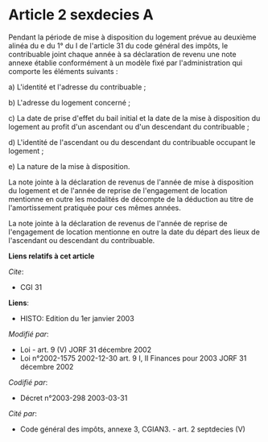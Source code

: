 # Article 2 sexdecies A

Pendant la période de mise à disposition du logement prévue au deuxième alinéa du e du 1° du I de l'article 31 du code
général des impôts, le contribuable joint chaque année à sa déclaration de revenu une note annexe établie conformément à un
modèle fixé par l'administration qui comporte les éléments suivants :

a) L'identité et l'adresse du contribuable ;

b) L'adresse du logement concerné ;

c) La date de prise d'effet du bail initial et la date de la mise à disposition du logement au profit d'un ascendant ou d'un
descendant du contribuable ;

d) L'identité de l'ascendant ou du descendant du contribuable occupant le logement ;

e) La nature de la mise à disposition.

La note jointe à la déclaration de revenus de l'année de mise à disposition du logement et de l'année de reprise de
l'engagement de location mentionne en outre les modalités de décompte de la déduction au titre de l'amortissement pratiquée
pour ces mêmes années.

La note jointe à la déclaration de revenus de l'année de reprise de l'engagement de location mentionne en outre la date du
départ des lieux de l'ascendant ou descendant du contribuable.

**Liens relatifs à cet article**

_Cite_:

  - CGI 31

**Liens**:

  - HISTO: Edition du 1er janvier 2003

_Modifié par_:

  - Loi - art. 9 (V) JORF 31 décembre 2002
  - Loi n°2002-1575 2002-12-30 art. 9 I, II Finances pour 2003 JORF 31 décembre 2002

_Codifié par_:

  - Décret n°2003-298 2003-03-31

_Cité par_:

  - Code général des impôts, annexe 3, CGIAN3. - art. 2 septdecies (V)
